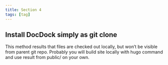 ```yaml
---
title: Section 4
tags: [tag]
---
```


## Install DocDock simply as git clone 

This method results that files are checked out locally, but won’t be visible from parent git repo. Probably you will build site locally with hugo command and use result from public/ on your own.